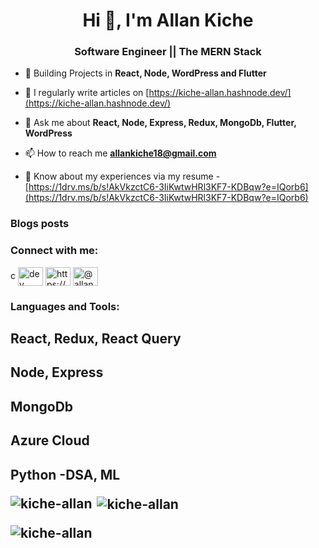 <h1 align="center">Hi 👋, I'm Allan Kiche</h1>
<h3 align="center">Software Engineer || The MERN Stack  </h3>

- 🌱 Building Projects in  **React, Node, WordPress and Flutter**

- 📝 I regularly write articles on [https://kiche-allan.hashnode.dev/](https://kiche-allan.hashnode.dev/)

- 💬 Ask me about **React, Node, Express, Redux, MongoDb, Flutter, WordPress**

- 📫 How to reach me **allankiche18@gmail.com**

- 📄 Know about my experiences via my resume -  [https://1drv.ms/b/s!AkVkzctC6-3IiKwtwHRl3KF7-KDBqw?e=IQorb6](https://1drv.ms/b/s!AkVkzctC6-3IiKwtwHRl3KF7-KDBqw?e=IQorb6)

### Blogs posts
<!-- BLOG-POST-LIST:START -->
<!-- BLOG-POST-LIST:END -->

<h3 align="left">Connect with me:</h3>
c
<a href="https://dev.to/dev" target="blank"><img align="center" src="https://raw.githubusercontent.com/rahuldkjain/github-profile-readme-generator/master/src/images/icons/Social/devto.svg" alt="dev" height="30" width="40" /></a>
<a href="https://linkedin.com/in/https://www.linkedin.com/in/kiche-allan" target="blank"><img align="center" src="https://raw.githubusercontent.com/rahuldkjain/github-profile-readme-generator/master/src/images/icons/Social/linked-in-alt.svg" alt="https://www.linkedin.com/in/kiche-allan" height="30" width="40" /></a>
<a href="https://medium.com/@allankiche18" target="blank"><img align="center" src="https://raw.githubusercontent.com/rahuldkjain/github-profile-readme-generator/master/src/images/icons/Social/medium.svg" alt="@allankiche18" height="30" width="40" /></a>
</p>

<h3 align="left">Languages and Tools:</h3>
<div><h2>React, Redux, React Query</h2><h2>Node, Express</h2><h2>MongoDb</h2><h2>Azure Cloud</h2><h2>Python -DSA, ML</h2</div>     

<p><img align="left" src="https://github-readme-stats.vercel.app/api/top-langs?username=kiche-allan&show_icons=true&locale=en&layout=compact" alt="kiche-allan" /></p>

<p>&nbsp;<img align="center" src="https://github-readme-stats.vercel.app/api?username=kiche-allan&show_icons=true&locale=en" alt="kiche-allan" /></p>

<p><img align="center" src="https://github-readme-streak-stats.herokuapp.com/?user=kiche-allan&" alt="kiche-allan" /></p>
